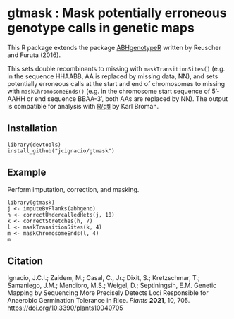# gtmask : Mask potentially erroneous genotype calls in genetic maps

This R package extends the package [ABHgenotypeR](https://github.com/StefanReuscher/ABHgenotypeR/) written by Reuscher and Furuta (2016).

This sets double recombinants to missing with `maskTransitionSites()` (e.g. in the sequence HHAABB, AA is replaced by missing data, NN), and sets potentially erroneous calls at the start and end of chromosomes to missing with `maskChromosomeEnds()` (e.g. in the chromosome start sequence of 5’-AAHH or end sequence BBAA-3’, both AAs are replaced by NN). The output is compatible for analysis with [R/qtl](https://github.com/kbroman/qtl) by Karl Broman.

## Installation

```
library(devtools)
install_github("jcignacio/gtmask")
```

## Example

Perform imputation, correction, and masking.

```
library(gtmask)
j <- imputeByFlanks(abhgeno)
h <- correctUndercalledHets(j, 10)
k <- correctStretches(h, 7)
l <- maskTransitionSites(k, 4)
m <- maskChromosomeEnds(l, 4)
m
```
## Citation

Ignacio, J.C.I.; Zaidem, M.; Casal, C., Jr.; Dixit, S.; Kretzschmar, T.; Samaniego, J.M.; Mendioro, M.S.; Weigel, D.; Septiningsih, E.M. Genetic Mapping by Sequencing More Precisely Detects Loci Responsible for Anaerobic Germination Tolerance in Rice. *Plants* **2021**, 10, 705. https://doi.org/10.3390/plants10040705
